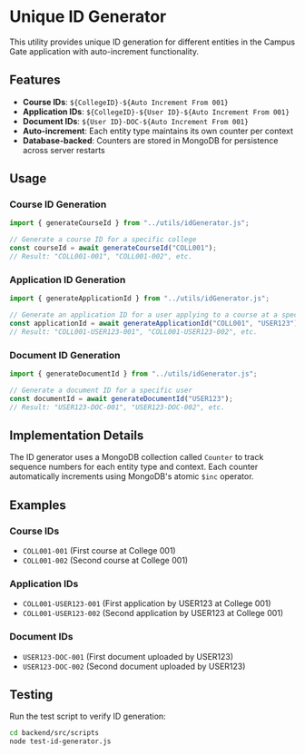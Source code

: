 # Unique ID Generator

This utility provides unique ID generation for different entities in the Campus Gate application with auto-increment functionality.

## Features

- **Course IDs**: `${CollegeID}-${Auto Increment From 001}`
- **Application IDs**: `${CollegeID}-${User ID}-${Auto Increment From 001}`
- **Document IDs**: `${User ID}-DOC-${Auto Increment From 001}`
- **Auto-increment**: Each entity type maintains its own counter per context
- **Database-backed**: Counters are stored in MongoDB for persistence across server restarts

## Usage

### Course ID Generation

```javascript
import { generateCourseId } from "../utils/idGenerator.js";

// Generate a course ID for a specific college
const courseId = await generateCourseId("COLL001");
// Result: "COLL001-001", "COLL001-002", etc.
```

### Application ID Generation

```javascript
import { generateApplicationId } from "../utils/idGenerator.js";

// Generate an application ID for a user applying to a course at a specific college
const applicationId = await generateApplicationId("COLL001", "USER123");
// Result: "COLL001-USER123-001", "COLL001-USER123-002", etc.
```

### Document ID Generation

```javascript
import { generateDocumentId } from "../utils/idGenerator.js";

// Generate a document ID for a specific user
const documentId = await generateDocumentId("USER123");
// Result: "USER123-DOC-001", "USER123-DOC-002", etc.
```

## Implementation Details

The ID generator uses a MongoDB collection called `Counter` to track sequence numbers for each entity type and context. Each counter automatically increments using MongoDB's atomic `$inc` operator.

## Examples

### Course IDs
- `COLL001-001` (First course at College 001)
- `COLL001-002` (Second course at College 001)

### Application IDs
- `COLL001-USER123-001` (First application by USER123 at College 001)
- `COLL001-USER123-002` (Second application by USER123 at College 001)

### Document IDs
- `USER123-DOC-001` (First document uploaded by USER123)
- `USER123-DOC-002` (Second document uploaded by USER123)

## Testing

Run the test script to verify ID generation:

```bash
cd backend/src/scripts
node test-id-generator.js
```
